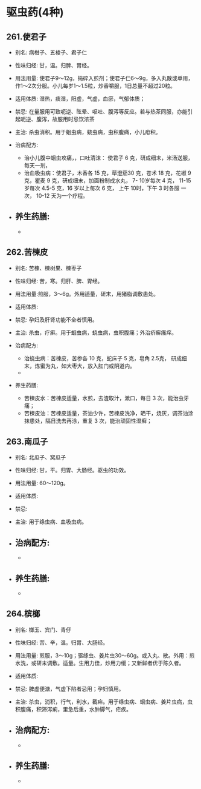 
# 驱虫药(4种)

## 261.使君子

- 别名: 病柑子、五棱子、君子仁
- 性味归经: 甘，温。归脾、胃经。
- 用法用量: 使君子9～12g，捣碎入煎剂；使君子仁6～9g，多入丸散或单用，作1～2次分服。小儿每岁1～1.5粒，炒香嚼服，1日总量不超过20粒。
- 适用体质: 湿热，痰湿，阳虚，气虚，血瘀，气郁体质；
- 禁忌: 在量服用可致呃逆、眩晕、呕吐、腹泻等反应。若与热茶同服，亦能引起呃逆、腹泻，故服用时忌饮浓茶

- 主治: 杀虫消积。用于蛔虫病，蛲虫病，虫积腹痛，小儿疳积。
- 治病配方: 
  - 治小儿腹中蛔虫攻痛，，口吐清沫： 使君子 6 克，研成细末，米汤送服，每天一剂，
  - 治血吸虫病：使君子，木香各 15 克，荜澄茄30 克，苍术 18 克，花椒 9 克，瞿麦 9 克，研成细末，加面粉制成水丸， 7- 10岁每次 4 克， 11-15 岁每次 4.5-5 克，16 岁以上每次 6 克， 上午 10时，下午 3 时各服 一次， 10-12 天为一个疗程。
  
- 养生药膳: 
  - 
  - 

## 262.苦楝皮

- 别名: 苦楝、楝树果、楝枣子
- 性味归经: 苦，寒。归肝、脾、胃经。
- 用法用量:煎服，3～6g。外用适量，研末，用猪脂调敷患处。
- 适用体质: 
- 禁忌: 孕妇及肝肾功能不全者慎用。

- 主治: 杀虫，疗癣。用于蛔虫病，蛲虫病，虫积腹痛；外治疥癣瘙痒。
- 治病配方: 
  - 治蛲虫病：苦楝皮，苦参各 10 克，蛇床子 5 克，皂角 2.5克， 研成细末，炼蜜为丸，如大枣大，放入肛门或阴道内。
  - 
  
- 养生药膳: 
  - 苦楝皮水：苦楝皮适量，水煎，去渣取汁，漱口，每日  3 次，能治虫牙痛；
  - 苦楝皮油：苦楝皮适量，茶油少许，苦楝皮洗净，晒干，烧灰，调茶油涂抹患处，隔日洗去再涂，重复 3 次，能治顽固性湿癣；


## 263.南瓜子

- 别名: 北瓜子、窝瓜子
- 性味归经: 甘，平。归胃、大肠经。驱虫的功效。
- 用法用量: 60～120g。
- 适用体质: 
- 禁忌: 

- 主治: 用于绦虫病、血吸虫病。
- 治病配方: 
  - 
  - 
  
- 养生药膳: 
  - 
  - 




## 264.槟榔

- 别名: 榔玉、宾门、青仔
- 性味归经: 苦、辛，温。归胃、大肠经。
- 用法用量: 煎服，3～10g；驱绦虫、姜片虫30～60g。或入丸、散。外用：煎水洗，或研末调敷。适量。生用力佳，炒用力缓；又新鲜者优于陈久者。
- 适用体质: 
- 禁忌:  脾虚便溏，气虚下陷者忌用；孕妇慎用。

- 主治: 杀虫，消积，行气，利水，截疟。用于绦虫病、蛔虫病、姜片虫病，虫积腹痛，积滞泻痢，里急后重，水肿脚气，疟疾。
- 治病配方: 
  - 
  - 
  
- 养生药膳: 
  - 
  - 

